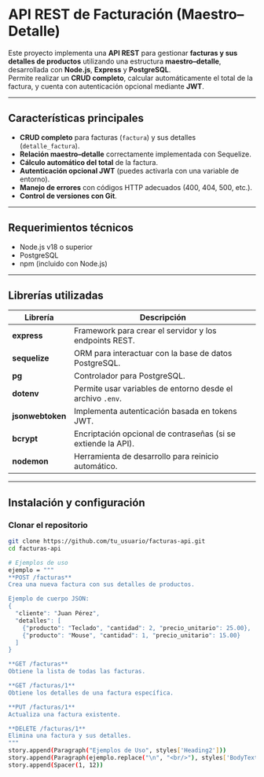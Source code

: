 #  API REST de Facturación (Maestro–Detalle)

Este proyecto implementa una **API REST** para gestionar **facturas y sus detalles de productos** utilizando una estructura **maestro–detalle**, desarrollada con **Node.js**, **Express** y **PostgreSQL**.  
Permite realizar un **CRUD completo**, calcular automáticamente el total de la factura, y cuenta con autenticación opcional mediante **JWT**.

---

##  Características principales

- **CRUD completo** para facturas (`factura`) y sus detalles (`detalle_factura`).
- **Relación maestro–detalle** correctamente implementada con Sequelize.
- **Cálculo automático del total** de la factura.
- **Autenticación opcional JWT** (puedes activarla con una variable de entorno).
- **Manejo de errores** con códigos HTTP adecuados (400, 404, 500, etc.).
- **Control de versiones con Git**.

---

##  Requerimientos técnicos

- Node.js v18 o superior  
- PostgreSQL  
- npm (incluido con Node.js)

---

## Librerías utilizadas

| Librería | Descripción |
|-----------|--------------|
| **express** | Framework para crear el servidor y los endpoints REST. |
| **sequelize** | ORM para interactuar con la base de datos PostgreSQL. |
| **pg** | Controlador para PostgreSQL. |
| **dotenv** | Permite usar variables de entorno desde el archivo `.env`. |
| **jsonwebtoken** | Implementa autenticación basada en tokens JWT. |
| **bcrypt** | Encriptación opcional de contraseñas (si se extiende la API). |
| **nodemon** | Herramienta de desarrollo para reinicio automático. |

---

## Instalación y configuración

### Clonar el repositorio
```bash
git clone https://github.com/tu_usuario/facturas-api.git
cd facturas-api

# Ejemplos de uso
ejemplo = """
**POST /facturas**
Crea una nueva factura con sus detalles de productos.

Ejemplo de cuerpo JSON:
{
  "cliente": "Juan Pérez",
  "detalles": [
    {"producto": "Teclado", "cantidad": 2, "precio_unitario": 25.00},
    {"producto": "Mouse", "cantidad": 1, "precio_unitario": 15.00}
  ]
}

**GET /facturas**
Obtiene la lista de todas las facturas.

**GET /facturas/1**
Obtiene los detalles de una factura específica.

**PUT /facturas/1**
Actualiza una factura existente.

**DELETE /facturas/1**
Elimina una factura y sus detalles.
"""
story.append(Paragraph("Ejemplos de Uso", styles['Heading2']))
story.append(Paragraph(ejemplo.replace("\n", "<br/>"), styles['BodyText']))
story.append(Spacer(1, 12))
